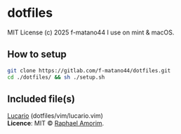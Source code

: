 # dotfiles
MIT License (c) 2025 f-matano44
I use on mint & macOS.


## How to setup
```sh
git clone https://gitlab.com/f-matano44/dotfiles.git
cd ./dotfiles/ && sh ./setup.sh
```


## Included file(s)
[Lucario](https://github.com/raphamorim/lucario) (dotfiles/vim/lucario.vim)<br>
**Licence**: MIT © [Raphael Amorim](https://github.com/raphamorim).<br>
